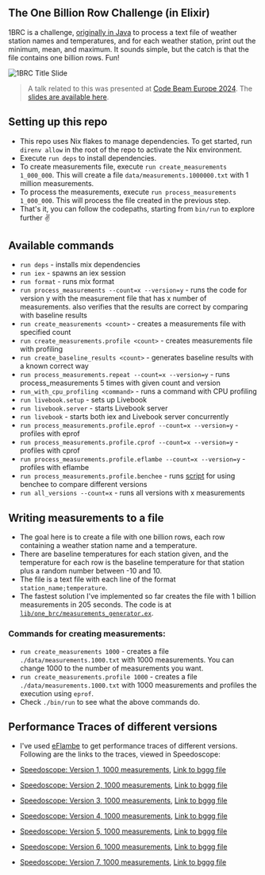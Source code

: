 ## The One Billion Row Challenge (in Elixir)

1BRC is a challenge, [originally in Java](https://github.com/gunnarmorling/1brc) to process a text file of weather station names and temperatures, and for each weather station, print out the minimum, mean, and maximum. It sounds simple, but the catch is that the file contains one billion rows. Fun!

![1BRC Title Slide](https://assets.rajrajhans.com/elixir-1brc-perf-traces/1brc_title_slide.jpeg)

> A talk related to this was presented at [Code Beam Europe 2024](https://codebeameurope.com/talks/the-one-billion-row-challenge-in-elixir-from-12-minutes-to-25-seconds/). The [slides are available here](https://assets.rajrajhans.com/elixir-1brc-perf-traces/raj_code_beam_2024_compressed.pdf).

## Setting up this repo

- This repo uses Nix flakes to manage dependencies. To get started, run `direnv allow` in the root of the repo to activate the Nix environment.
- Execute `run deps` to install dependencies.
- To create measurements file, execute `run create_measurements 1_000_000`. This will create a file `data/measurements.1000000.txt` with 1 million measurements.
- To process the measurements, execute `run process_measurements 1_000_000`. This will process the file created in the previous step.
- That's it, you can follow the codepaths, starting from `bin/run` to explore further ✌️

## Available commands

- `run deps` - installs mix dependencies
- `run iex` - spawns an iex session
- `run format` - runs mix format
- `run process_measurements --count=x --version=y` - runs the code for version y with the measurement file that has x number of measurements. also verifies that the results are correct by comparing with baseline results
- `run create_measurements <count>` - creates a measurements file with specified count
- `run create_measurements.profile <count>` - creates measurements file with profiling
- `run create_baseline_results <count>` - generates baseline results with a known correct way
- `run process_measurements.repeat --count=x --version=y` - runs process_measurements 5 times with given count and version
- `run_with_cpu_profiling <command>` - runs a command with CPU profiling
- `run livebook.setup` - sets up Livebook
- `run livebook.server` - starts Livebook server
- `run livebook` - starts both iex and Livebook server concurrently
- `run process_measurements.profile.eprof --count=x --version=y` - profiles with eprof
- `run process_measurements.profile.cprof --count=x --version=y` - profiles with cprof
- `run process_measurements.profile.eflambe --count=x --version=y` - profiles with eflambe
- `run process_measurements.profile.benchee` - runs [script](./benchee.exs) for using benchee to compare different versions
- `run all_versions --count=x` - runs all versions with x measurements

## Writing measurements to a file

- The goal here is to create a file with one billion rows, each row containing a weather station name and a temperature.
- There are baseline temperatures for each station given, and the temperature for each row is the baseline temperature for that station plus a random number between -10 and 10.
- The file is a text file with each line of the format `station_name;temperature`.
- The fastest solution I've implemented so far creates the file with 1 billion measurements in 205 seconds. The code is at [`lib/one_brc/measurements_generator.ex`](./lib/one_brc/measurements_generator.ex).

### Commands for creating measurements:

- `run create_measurements 1000` - creates a file `./data/measurements.1000.txt` with 1000 measurements. You can change 1000 to the number of measurements you want.
- `run create_measurements.profile 1000` - creates a file `./data/measurements.1000.txt` with 1000 measurements and profiles the execution using `eprof`.
- Check `./bin/run` to see what the above commands do.

## Performance Traces of different versions

- I've used [eFlambe](https://github.com/Stratus3D/eflambe) to get performance traces of different versions. Following are the links to the traces, viewed in Speedoscope:

- [Speedoscope: Version 1, 1000 measurements](https://www.speedscope.app/#profileURL=https://assets.rajrajhans.com/elixir-1brc-perf-traces/version-1-count-1000-eflambe-output.bggg&title=ex-1brc-v1), [Link to bggg file](https://assets.rajrajhans.com/elixir-1brc-perf-traces/version-1-count-1000-eflambe-output.bggg)
- [Speedoscope: Version 2, 1000 measurements](https://www.speedscope.app/#profileURL=https://assets.rajrajhans.com/elixir-1brc-perf-traces/version-2-count-1000-eflambe-output.bggg&title=ex-1brc-v2), [Link to bggg file](https://assets.rajrajhans.com/elixir-1brc-perf-traces/version-2-count-1000-eflambe-output.bggg&title=ex-1brc-v2)
- [Speedoscope: Version 3, 1000 measurements](https://www.speedscope.app/#profileURL=https://assets.rajrajhans.com/elixir-1brc-perf-traces/version-3-count-1000-eflambe-output.bggg&title=ex-1brc-v3), [Link to bggg file](https://assets.rajrajhans.com/elixir-1brc-perf-traces/version-3-count-1000-eflambe-output.bggg)
- [Speedoscope: Version 4, 1000 measurements](https://www.speedscope.app/#profileURL=https://assets.rajrajhans.com/elixir-1brc-perf-traces/version-4-count-1000-eflambe-output.bggg&title=ex-1brc-v4), [Link to bggg file](https://assets.rajrajhans.com/elixir-1brc-perf-traces/version-4-count-1000-eflambe-output.bggg)
- [Speedoscope: Version 5, 1000 measurements](https://www.speedscope.app/#profileURL=https://assets.rajrajhans.com/elixir-1brc-perf-traces/version-5-count-1000-eflambe-output.bggg&title=ex-1brc-v5), [Link to bggg file](https://assets.rajrajhans.com/elixir-1brc-perf-traces/version-5-count-1000-eflambe-output.bggg)
- [Speedoscope: Version 6, 1000 measurements](https://www.speedscope.app/#profileURL=https://assets.rajrajhans.com/elixir-1brc-perf-traces/version-6-count-1000-eflambe-output.bggg&title=ex-1brc-v6), [Link to bggg file](https://assets.rajrajhans.com/elixir-1brc-perf-traces/version-6-count-1000-eflambe-output.bggg)
- [Speedoscope: Version 7, 1000 measurements](https://www.speedscope.app/#profileURL=https://assets.rajrajhans.com/elixir-1brc-perf-traces/version-7-count-1000-eflambe-output.bggg&title=ex-1brc-v7), [Link to bggg file](https://assets.rajrajhans.com/elixir-1brc-perf-traces/version-7-count-1000-eflambe-output.bggg)
